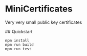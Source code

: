 # MiniCertificates
Very very small public key certificates


## Quickstart
```
npm install
npm run build
npm run test
```